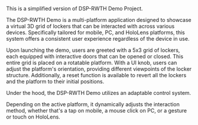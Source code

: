This is a simplified version of DSP-RWTH Demo Project.

The DSP-RWTH Demo is a multi-platform application designed to showcase a virtual 3D grid of lockers that can be interacted with across various devices. Specifically tailored for mobile, PC, and HoloLens platforms, this system offers a consistent user experience regardless of the device in use.

Upon launching the demo, users are greeted with a 5x3 grid of lockers, each equipped with interactive doors that can be opened or closed. This entire grid is placed on a rotatable platform. With a UI knob, users can adjust the platform's orientation, providing different viewpoints of the locker structure. Additionally, a reset function is available to revert all the lockers and the platform to their initial positions.

Under the hood, the DSP-RWTH Demo utilizes an adaptable control system.

Depending on the active platform, it dynamically adjusts the interaction method, whether that's a tap on mobile, a mouse click on PC, or a gesture or touch on HoloLens.

